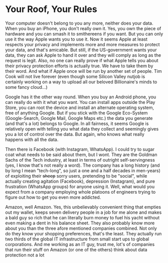 # Your Roof, Your Rules

Your computer doesn't belong to you any more, neither does your data. When you buy an iPhone, you don't really own it. Yes, you own the piece of hardware and you can smash it to smithereens if you want. But you can only use it the way Apple wants you to use it. Now it seems Apple at least respects your privacy and implements more and more measures to protect your data, and that's amicable. But still, if the US-government wants your data, they can ask Apple to hand it over and they will comply as long as the request is legit. Also, no one can really prove if what Apple tells you about their privacy protection efforts is actually true. We have to take them by their word. And what if Apple once will be run by another set of people. Tim Cook will not live forever (even though some Silicon Valley nutjob is certainly working on a way to upload all our beloved Billionaire's minds to some fancy cloud...)

Google has it the other way round. When you buy an Android phone, you can really do with it what you want. You can install apps outside the Play Store, you can root the device and install an alternate operating system, free of anything Google. But if you stick with the Google Eco-System (Google-Search, Google Mail, Google Maps etc.) the data you generate (and that's a lot) belongs to Google. In all fairness, it seems Google is relatively open with telling you what data they collect and seemingly gives you a lot of control over the data. But again, who knows what really happens with all the data.

Then there is Facebook (with Instagram, WhatsApp). I could try to sugar coat what needs to be said about them, but I wont. They are the Goldman Sachs of the Tech industry, at least in terms of outright self-servingness (yes, I know that's not really a word). The company has a long history (and by long I mean "tech-long", so just a one and a half decades in men-years) of exploiting their ~~sheep~~ sorry users, pretending to be "social", while actually creating agitation (Facebook), depression (Instagram), and pure frustration (WhatsApp groups) for anyone using it. Well, what would you expect from a company employing whole platoons of engineers trying to figure out how to get you even more addicted.

Amazon, well Amazon. Yes, this unbelievably convenient thing that empties out my wallet, keeps seven delivery people in a job for me alone and makes a bald guy so rich that he can literally burn money to fuel his yacht without even making a dent in his balance sheet. They also probably know more about you than the three afore mentioned companies combined. Not only do they know your shopping preferences, that's the least. They actually run two thirds of the global IT infrastructure from small start ups to global corporations. And me working as an IT guy, trust me, lot's of companies that run their stuff on Amazon (or one of the others) think about data protection not a lot